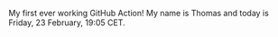 My first ever working GitHub Action!
My name is Thomas and today is Friday, 23 February, 19:05 CET. 
